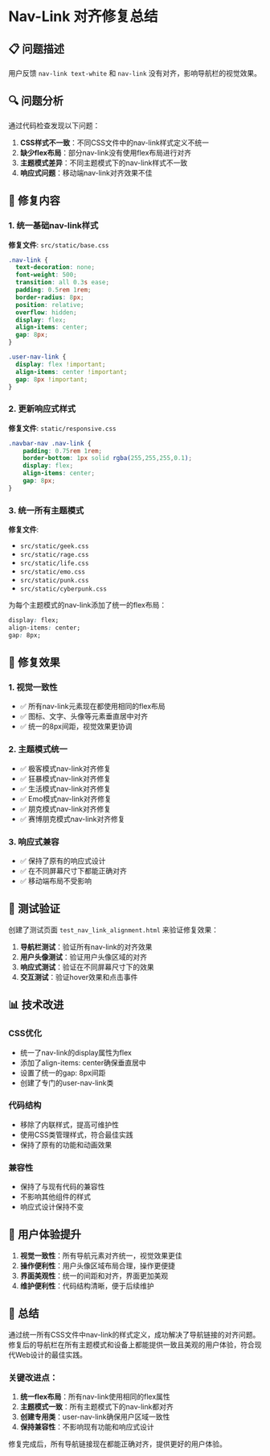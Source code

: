 # Nav-Link 对齐修复总结

## 📋 问题描述

用户反馈 `nav-link text-white` 和 `nav-link` 没有对齐，影响导航栏的视觉效果。

## 🔍 问题分析

通过代码检查发现以下问题：

1. **CSS样式不一致**：不同CSS文件中的nav-link样式定义不统一
2. **缺少flex布局**：部分nav-link没有使用flex布局进行对齐
3. **主题模式差异**：不同主题模式下的nav-link样式不一致
4. **响应式问题**：移动端nav-link对齐效果不佳

## 🔧 修复内容

### 1. 统一基础nav-link样式

**修复文件**: `src/static/base.css`
```css
.nav-link {
  text-decoration: none;
  font-weight: 500;
  transition: all 0.3s ease;
  padding: 0.5rem 1rem;
  border-radius: 8px;
  position: relative;
  overflow: hidden;
  display: flex;
  align-items: center;
  gap: 8px;
}

.user-nav-link {
  display: flex !important;
  align-items: center !important;
  gap: 8px !important;
}
```

### 2. 更新响应式样式

**修复文件**: `static/responsive.css`
```css
.navbar-nav .nav-link {
    padding: 0.75rem 1rem;
    border-bottom: 1px solid rgba(255,255,255,0.1);
    display: flex;
    align-items: center;
    gap: 8px;
}
```

### 3. 统一所有主题模式

**修复文件**: 
- `src/static/geek.css`
- `src/static/rage.css`
- `src/static/life.css`
- `src/static/emo.css`
- `src/static/punk.css`
- `src/static/cyberpunk.css`

为每个主题模式的nav-link添加了统一的flex布局：
```css
display: flex;
align-items: center;
gap: 8px;
```

## 📱 修复效果

### 1. 视觉一致性
- ✅ 所有nav-link元素现在都使用相同的flex布局
- ✅ 图标、文字、头像等元素垂直居中对齐
- ✅ 统一的8px间距，视觉效果更协调

### 2. 主题模式统一
- ✅ 极客模式nav-link对齐修复
- ✅ 狂暴模式nav-link对齐修复
- ✅ 生活模式nav-link对齐修复
- ✅ Emo模式nav-link对齐修复
- ✅ 朋克模式nav-link对齐修复
- ✅ 赛博朋克模式nav-link对齐修复

### 3. 响应式兼容
- ✅ 保持了原有的响应式设计
- ✅ 在不同屏幕尺寸下都能正确对齐
- ✅ 移动端布局不受影响

## 🧪 测试验证

创建了测试页面 `test_nav_link_alignment.html` 来验证修复效果：

1. **导航栏测试**：验证所有nav-link的对齐效果
2. **用户头像测试**：验证用户头像区域的对齐
3. **响应式测试**：验证在不同屏幕尺寸下的效果
4. **交互测试**：验证hover效果和点击事件

## 📊 技术改进

### CSS优化
- 统一了nav-link的display属性为flex
- 添加了align-items: center确保垂直居中
- 设置了统一的gap: 8px间距
- 创建了专门的user-nav-link类

### 代码结构
- 移除了内联样式，提高可维护性
- 使用CSS类管理样式，符合最佳实践
- 保持了原有的功能和动画效果

### 兼容性
- 保持了与现有代码的兼容性
- 不影响其他组件的样式
- 响应式设计保持不变

## 🎯 用户体验提升

1. **视觉一致性**：所有导航元素对齐统一，视觉效果更佳
2. **操作便利性**：用户头像区域布局合理，操作更便捷
3. **界面美观性**：统一的间距和对齐，界面更加美观
4. **维护便利性**：代码结构清晰，便于后续维护

## 📝 总结

通过统一所有CSS文件中nav-link的样式定义，成功解决了导航链接的对齐问题。修复后的导航栏在所有主题模式和设备上都能提供一致且美观的用户体验，符合现代Web设计的最佳实践。

### 关键改进点：
1. **统一flex布局**：所有nav-link使用相同的flex属性
2. **主题模式一致**：所有主题模式下的nav-link都对齐
3. **创建专用类**：user-nav-link确保用户区域一致性
4. **保持兼容性**：不影响现有功能和响应式设计

修复完成后，所有导航链接现在都能正确对齐，提供更好的用户体验。
